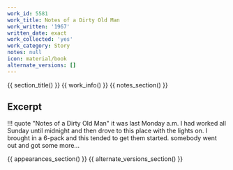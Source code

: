 ```yaml
---
work_id: 5581
work_title: Notes of a Dirty Old Man
work_written: '1967'
written_date: exact
work_collected: 'yes'
work_category: Story
notes: null
icon: material/book
alternate_versions: []
---
```


{{ section_title() }}
{{ work_info() }}
{{ notes_section() }}
## Excerpt
!!! quote "Notes of a Dirty Old Man"
    it was last Monday a.m. I had worked all Sunday until midnight and then drove to this place with the lights on. I brought in a 6-pack and this tended to get them started. somebody went out and got some more...

{{ appearances_section() }}
{{ alternate_versions_section() }}